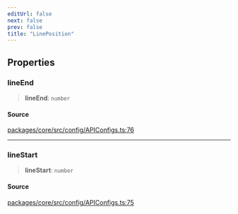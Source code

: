 ```yaml
---
editUrl: false
next: false
prev: false
title: "LinePosition"
---
```


## Properties

### lineEnd

> **lineEnd**: `number`

#### Source

[packages/core/src/config/APIConfigs.ts:76](https://github.com/mProjectsCode/obsidian-meta-bind-plugin/blob/8e08e1ccdd48957df7fc9ebdd7577cd62133b8ff/packages/core/src/config/APIConfigs.ts#L76)

***

### lineStart

> **lineStart**: `number`

#### Source

[packages/core/src/config/APIConfigs.ts:75](https://github.com/mProjectsCode/obsidian-meta-bind-plugin/blob/8e08e1ccdd48957df7fc9ebdd7577cd62133b8ff/packages/core/src/config/APIConfigs.ts#L75)
